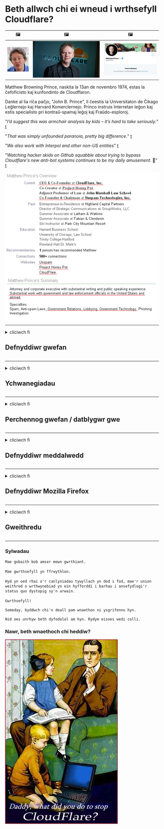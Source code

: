 # Beth allwch chi ei wneud i wrthsefyll Cloudflare?

| 🖼 | 🖼 | 🖼 |
| --- | --- | --- |
| ![](../image/matthew_prince_teen.jpg) | ![](../image/matthew_prince.jpg) | ![](../image/blockedbymatthewprince.jpg) |


Matthew Browning Prince, naskita la 13an de novembro 1974, estas la ĉefoficisto kaj kunfondinto de Cloudflaron.

Danke al lia riĉa paĉjo, "John B. Prince", li ĉeestis la Universitaton de Ĉikago Leĝlernejo kaj Harvard Komerclernejo.
Princo instruis Interretan leĝon kaj estis specialisto pri kontraŭ-spamaj leĝoj kaj Fraŭdo-esploroj.


"*I’d suggest this was armchair analysis by kids – it’s hard to take seriously.*" [t](https://www.theguardian.com/technology/2015/nov/19/cloudflare-accused-by-anonymous-helping-isis)

"*That was simply unfounded paranoia, pretty big difference.*"  [t](https://twitter.com/xxdesmus/status/992757936123359233)

"*We also work with Interpol and other non-US entities*" [t](https://twitter.com/eastdakota/status/1203028504184360960)

"*Watching hacker skids on Github squabble about trying to bypass Cloudflare's new anti-bot systems continues to be my daily amusement.* 🍿" [t](https://twitter.com/eastdakota/status/1273277839102656515)


![](../image/whoismp.jpg)

---


<details>
<summary>cliciwch fi

## Defnyddiwr gwefan
</summary>


- Os yw'r wefan yr ydych yn ei hoffi yn defnyddio Cloudflare, dywedwch wrthynt am beidio â defnyddio Cloudflare.
  - Nid yw swnio ar gyfryngau cymdeithasol fel Facebook, Reddit, Twitter neu Mastodon yn gwneud unrhyw wahaniaeth. [Mae gweithredoedd yn uwch na hashnodau.](https://twitter.com/phyzonloop/status/1274132092490862594)
  - Ceisiwch gysylltu â pherchennog y wefan os ydych chi am wneud eich hun yn ddefnyddiol.

[Meddai Cloudflare](https://github.com/Eloston/ungoogled-chromium/issues/783):
```
Rydym yn argymell eich bod yn estyn allan at y gweinyddwyr am y gwasanaethau neu'r gwefannau penodol yr ydych yn destun pryder â hwy ac yn rhannu eich profiad.
```

[Os na ofynnwch amdani, nid yw perchennog y wefan byth yn gwybod y broblem hon.](../PEOPLE.md)

![](../image/liberapay.jpg)

[Enghraifft lwyddiannus](https://counterpartytalk.org/t/turn-off-cloudflare-on-counterparty-co-plz/164/5).<br>
Mae gennych chi broblem? [Codwch eich llais nawr.](https://github.com/maraoz/maraoz.github.io/issues/1) Enghraifft isod.

```
Rydych chi ddim ond yn helpu sensoriaeth gorfforaethol a gwyliadwriaeth dorfol.
http://crimeflare.eu.org
```

```
Mae eich tudalen we yng ngardd furiog breifat CloudFlare sy'n cam-drin preifatrwydd.
http://crimeflare.eu.org
```

- Cymerwch ychydig o amser i ddarllen polisi preifatrwydd gwefan.
  - os yw'r wefan y tu ôl i Cloudflare neu os yw'r wefan yn defnyddio gwasanaethau sy'n gysylltiedig â Cloudflare.

Rhaid iddo egluro beth yw'r "Cloudflare", a gofyn am ganiatâd i rannu'ch data â Cloudflare. Bydd methu â gwneud hynny yn arwain at dorri ymddiriedaeth a dylid osgoi'r wefan dan sylw.

[Mae enghraifft polisi preifatrwydd derbyniol yma](https://archive.is/bDlTz) ("Subprocessors" > "Entity Name")

```
Rwyf wedi darllen eich polisi preifatrwydd ac ni allaf ddod o hyd i'r gair Cloudflare.
Rwy'n gwrthod rhannu data gyda chi os byddwch chi'n parhau i fwydo fy data i Cloudflare.
http://crimeflare.eu.org
```

Dyma enghraifft o bolisi preifatrwydd nad oes ganddo'r gair Cloudflare.
[Liberland Jobs](https://archive.is/daKIr) [privacy policy](https://docsend.com/view/feiwyte):

![](../image/cfwontobey.jpg)

Mae gan Cloudflare eu polisi preifatrwydd eu hunain.
[Mae Cloudflare wrth ei fodd â phobl yn doxxing.](https://www.reddit.com/r/GamerGhazi/comments/2s64fe/be_wary_reporting_to_cloudflare/)

Dyma enghraifft dda ar gyfer ffurflen lofnodi'r wefan.
AFAIK, gwefan sero gwnewch hyn. A wnewch chi ymddiried ynddynt?

```
Trwy glicio “Cofrestrwch ar gyfer XYZ”, rydych chi'n cytuno i'n telerau gwasanaeth a'n datganiad preifatrwydd.
Rydych hefyd yn cytuno i rannu'ch data â Cloudflare a hefyd yn cytuno i ddatganiad preifatrwydd cloudflare.
Os yw Cloudflare yn gollwng eich gwybodaeth neu na fydd yn gadael ichi gysylltu â'n gweinyddwyr, nid ein bai ni yw hynny. [*]

[ Cofrestru ] [ dwi'n anghytuno ]
```
[*] [PEOPLE.md](../PEOPLE.md)


- Ceisiwch beidio â defnyddio eu gwasanaeth. Cofiwch fod Cloudflare yn eich gwylio.
  - ["I'm in your TLS, sniffin' your passworz"](../image/iminurtls.jpg)

- Chwilio am wefan arall. Mae yna ddewisiadau amgen a chyfleoedd ar y rhyngrwyd!

- Argyhoeddwch eich ffrindiau i ddefnyddio Tor yn ddyddiol.
  - Dylai anhysbysrwydd fod yn safon y rhyngrwyd agored!
  - [Sylwch nad yw prosiect Tor yn hoffi'r prosiect hwn.](../HISTORY.md)

</details>

------

<details>
<summary>cliciwch fi

## Ychwanegiadau
</summary>

- Os yw'ch porwr yn Firefox, Porwr Tor, neu Cromiwm Ungoogled, defnyddiwch un o'r ychwanegion hyn isod.
  - Os ydych chi am ychwanegu ychwanegyn newydd arall, gofynnwch amdano yn gyntaf.


| Enw | Datblygwr | Cefnogaeth | Yn gallu Blocio | Yn gallu Hysbysu | Chrome |
| -------- | -------- | -------- | -------- | -------- | -------- |
| [Bloku Cloudflaron MITM-Atakon](../subfiles/about.bcma.md) | #Addon | [ ? ](http://crimeflare.eu.org/) | **Ydw**     | **Ydw**     |  **Ydw** |
| [Ĉu ligoj estas vundeblaj al MITM-atako?](../subfiles/about.ismm.md) | #Addon | [ ? ](http://crimeflare.eu.org/) | Na     | **Ydw**     |  **Ydw** |
| [Ĉu ĉi tiuj ligoj blokos Tor-uzanton?](../subfiles/about.isat.md) | #Addon | [ ? ](http://crimeflare.eu.org/) | Na     | **Ydw**     |  **Ydw** |
| [Block Cloudflare MITM Attack](https://trac.torproject.org/projects/tor/attachment/ticket/24351/block_cloudflare_mitm_attack-1.0.14.1-an%2Bfx.xpi)<br>[**DELETED BY TOR PROJECT**](../HISTORY.md) | nullius | [ ? ](../tool/block_cloudflare_mitm_fx), [Link](http://crimeflare.eu.org/) | **Ydw**     | **Ydw**     |  Na |
| [TPRB](http://sw.nnpaefp7pkadbxxkhz2agtbv2a4g5sgo2fbmv3i7czaua354334uqqad.onion/) | Sw | [ ? ](http://sw.nnpaefp7pkadbxxkhz2agtbv2a4g5sgo2fbmv3i7czaua354334uqqad.onion/) | **Ydw**     | **Ydw**     |  Na |
| [Detect Cloudflare](https://addons.mozilla.org/en-US/firefox/addon/detect-cloudflare/) | Frank Otto | [ ? ](https://github.com/traktofon/cf-detect) | Na     | **Ydw**     |  Na |
| [True Sight](https://addons.mozilla.org/en-US/firefox/addon/detect-cloudflare-plus/) | claustromaniac | [ ? ](https://github.com/claustromaniac/detect-cloudflare-plus) | Na     | **Ydw**     |  Na |
| [Which Cloudflare datacenter am I visiting?](https://addons.mozilla.org/en-US/firefox/addon/cf-pop/) | 依云 | [ ? ](https://github.com/lilydjwg/cf-pop) | Na     | **Ydw**     |  Na |


- Gall "Decentraleyes" atal cysylltiad â "CDNJS (Cloudflare)".
  - Mae'n atal llawer o geisiadau rhag cyrraedd rhwydweithiau, ac yn gwasanaethu ffeiliau lleol i gadw gwefannau rhag torri.
  - Atebodd y datblygwr: "[very concerning indeed](https://github.com/Synzvato/decentraleyes/issues/236#issuecomment-352049501)", "[widespread usage severely centralizes the web](https://github.com/Synzvato/decentraleyes/issues/251#issuecomment-366752049)"

- [Gallwch hefyd dynnu neu ddiffyg ymddiriedaeth Cloudflare o'ch Awdurdod Tystysgrif (CA).](https://www.ssl.com/how-to/remove-root-certificate-firefox/)

</details>

------

<details>
<summary>cliciwch fi

## Perchennog gwefan / datblygwr gwe
</summary>


![](../image/word_cloudflarefree.jpg)

- Peidiwch â defnyddio datrysiad Cloudflare, Cyfnod.
  - Gallwch chi wneud yn well na hynny, iawn? [Dyma sut i gael gwared ar danysgrifiadau, cynlluniau, parthau neu gyfrifon Cloudflare.](https://support.cloudflare.com/hc/en-us/articles/200167776-Removing-subscriptions-plans-domains-or-accounts)

| 🖼 | 🖼 |
| --- | --- |
| ![](../image/htmlalertcloudflare.jpg) | ![](../image/htmlalertcloudflare2.jpg) |

- Am gael mwy o gwsmeriaid? Rydych chi'n gwybod beth i'w wneud. Mae awgrym "uwchben y llinell".
  - [Helo, fe ysgrifennoch chi "Rydyn ni'n cymryd eich preifatrwydd o ddifrif" ond cefais "Gwall 403 Dirprwy Dirprwy Dienw Heb ei Ganiatáu".](https://it.slashdot.org/story/19/02/19/0033255/stop-saying-we-take-your-privacy-and-security-seriously) Pam ydych chi'n blocio Tor Neu VPN? A pham ydych chi'n blocio e-byst dros dro?

![](../image/anonexist.jpg)

- Bydd defnyddio Cloudflare yn cynyddu'r siawns o drechu. Ni all ymwelwyr gael mynediad i'ch gwefan os yw'ch gweinydd i lawr neu os yw Cloudflare i lawr.
  - [Oeddech chi wir yn meddwl na aeth Cloudflare byth i lawr?](https://www.ibtimes.com/cloudflare-down-not-working-sites-producing-504-gateway-timeout-errors-2618008) [Another](https://twitter.com/Jedduff/status/1097875615997399040) [sample](https://twitter.com/search?f=tweets&vertical=default&q=Cloudflare%20is%20having%20problems). [Need more](../PEOPLE.md)?

![](../image/cloudflareinternalerror.jpg)

- Bydd defnyddio Cloudflare i ddirprwyo'ch "gwasanaeth API", "gweinydd diweddaru meddalwedd" neu "RSS feed" yn niweidio'ch cwsmer. Fe wnaeth cwsmer eich galw a dweud "Ni allaf ddefnyddio'ch API mwyach", ac nid oes gennych unrhyw syniad beth sy'n digwydd. Gall Cloudflare rwystro'ch cwsmer yn dawel. Ydych chi'n meddwl ei fod yn iawn?
  - Mae yna lawer o wasanaeth ar-lein cleient darllenydd RSS a darllenydd RSS. Pam ydych chi'n cyhoeddi porthiant RSS os nad ydych chi'n caniatáu i bobl danysgrifio?

![](../image/rssfeedovercf.jpg)

- Oes angen tystysgrif HTTPS arnoch chi? Defnyddiwch "Dewch i Amgryptio" neu dim ond ei brynu gan gwmni CA.

- Oes angen gweinydd DNS arnoch chi? Methu sefydlu'ch gweinydd eich hun? Beth amdanyn nhw: [Hurricane Electric Free DNS](https://dns.he.net/), [Dyn.com](https://dyn.com/dns/), [1984 Hosting](https://www.1984hosting.com/), [Afraid.Org (Gweinyddiaeth dileu eich cyfrif os ydych chi'n defnyddio TOR)](https://freedns.afraid.org/)
  - [Alternativoj al DNS](../subfiles/alternative.domaindns.md)

- Chwilio am wasanaeth cynnal? Am ddim yn unig? Beth amdanyn nhw: [Onion Service](http://vww6ybal4bd7szmgncyruucpgfkqahzddi37ktceo3ah7ngmcopnpyyd.onion/en/security/network-security/tor/onionservices-best-practices), [Free Web Hosting Area](https://freewha.com/), [Autistici/Inventati Web Site Hosting](https://www.autinv5q6en4gpf4.onion/services/website), [Github Pages](https://pages.github.com/), [Surge](https://surge.sh/)
  - [Dewisiadau amgen i Cloudflare](../subfiles/alternative.cloudflare.md)

- Ydych chi'n defnyddio "cloudflare-ipfs.com"? [Ydych chi'n gwybod bod Cloudflare IPFS yn ddrwg?](../PEOPLE.md)

- Gosod Mur Tân Cymhwysiad Gwe fel OWASP a Fail2Ban ar eich gweinydd a'i ffurfweddu'n iawn.
  - Nid datrysiad yw Blocio Tor. Peidiwch â chosbi pawb dim ond am ddefnyddwyr bach gwael.

- Ailgyfeirio neu rwystro defnyddwyr "Cloudflare Warp" rhag cyrchu'ch gwefan. A rhowch reswm os gallwch chi.

> Rhestr IP: "[Ystodau IP cyfredol Cloudflare](cloudflare_inc/)"

> A: Dim ond eu blocio

```
server {
...
deny 173.245.48.0/20;
deny 103.21.244.0/22;
deny 103.22.200.0/22;
deny 103.31.4.0/22;
deny 141.101.64.0/18;
deny 108.162.192.0/18;
deny 190.93.240.0/20;
deny 188.114.96.0/20;
deny 197.234.240.0/22;
deny 198.41.128.0/17;
deny 162.158.0.0/15;
deny 104.16.0.0/12;
deny 172.64.0.0/13;
deny 131.0.72.0/22;
deny 2400:cb00::/32;
deny 2606:4700::/32;
deny 2803:f800::/32;
deny 2405:b500::/32;
deny 2405:8100::/32;
deny 2a06:98c0::/29;
deny 2c0f:f248::/32;
...
}
```

> B: Ailgyfeirio i'r dudalen rybuddio

```
http {
...
geo $iscf {
default 0;
173.245.48.0/20 1;
103.21.244.0/22 1;
103.22.200.0/22 1;
103.31.4.0/22 1;
141.101.64.0/18 1;
108.162.192.0/18 1;
190.93.240.0/20 1;
188.114.96.0/20 1;
197.234.240.0/22 1;
198.41.128.0/17 1;
162.158.0.0/15 1;
104.16.0.0/12 1;
172.64.0.0/13 1;
131.0.72.0/22 1;
2400:cb00::/32 1;
2606:4700::/32 1;
2803:f800::/32 1;
2405:b500::/32 1;
2405:8100::/32 1;
2a06:98c0::/29 1;
2c0f:f248::/32 1;
}
...
}

server {
...
if ($iscf) {rewrite ^ https://example.com/cfwsorry.php;}
...
}

<?php
header('HTTP/1.1 406 Not Acceptable');
echo <<<CLOUDFLARED
Thank you for visiting ourwebsite.com!<br />
We are sorry, but we can't serve you because your connection is being intercepted by Cloudflare.<br />
Please read http://crimeflare.eu.org for more information.<br />
CLOUDFLARED;
die();
```

- Sefydlu Gwasanaeth Tor Onion neu I2P yn mynnu os ydych chi'n credu mewn rhyddid ac yn croesawu defnyddwyr anhysbys.

- Gofynnwch am gyngor gan weithredwyr gwefannau deuol eraill Clearnet / Tor a gwnewch ffrindiau anhysbys!

</details>

------

<details>
<summary>cliciwch fi

## Defnyddiwr meddalwedd
</summary>


- Mae Discord yn defnyddio CloudFlare. Dewisiadau amgen? Rydym yn argymell [**Briar** (Android)](https://f-droid.org/en/packages/org.briarproject.briar.android/), [Ricochet (PC)](https://ricochet.im/), [Tox + Tor (Android/PC)](https://tox.chat/download.html)
  - Mae Briar yn cynnwys ellyll Tor felly does dim rhaid i chi osod Orbot.
  - Fe wnaeth datblygwyr Qwtch, Open Privacy, ddileu prosiect stop_cloudflare o’u gwasanaeth git heb rybudd.

- Os ydych chi'n defnyddio Debian GNU / Linux, neu unrhyw ddeilliad, tanysgrifiwch: [bug #831835](https://bugs.debian.org/cgi-bin/bugreport.cgi?bug=831835). Ac os gallwch chi, helpwch i wirio'r clwt, a helpwch y cynhaliwr i ddod i'r casgliad cywir ynghylch a ddylid ei dderbyn.

- Argymell y porwyr hyn bob amser.

| Enw | Datblygwr | Cefnogaeth | Sylw |
| -------- | -------- | -------- | -------- |
| [Ungoogled-Chromium](https://ungoogled-software.github.io/ungoogled-chromium-binaries/) | Eloston | [ ? ](https://github.com/Eloston/ungoogled-chromium) | PC (Win, Mac, Linux)  _!Tor_ |
| [Bromite](https://www.bromite.org/fdroid) | Bromite | [ ? ](https://github.com/bromite/bromite/issues) | Android  _!Tor_ |
| [Tor Browser](https://www.torproject.org/download/) | Tor Project | [ ? ](https://support.torproject.org/) | PC (Win, Mac, Linux)  _Tor_|
| [Tor Browser Android](https://www.torproject.org/download/) | Tor Project | [ ? ](https://support.torproject.org/) | Android  _Tor_|
| [Onion Browser](https://itunes.apple.com/us/app/onion-browser/id519296448?mt=8) | Mike Tigas | [ ? ](https://github.com/OnionBrowser/OnionBrowser/issues) | Apple iOS  _Tor_|
| [GNU/Icecat](https://www.gnu.org/software/gnuzilla/) | GNU | [ ? ](https://www.gnu.org/software/gnuzilla/) | PC (Linux) |
| [IceCatMobile](https://f-droid.org/en/packages/org.gnu.icecat/) | GNU | [ ? ](https://lists.gnu.org/mailman/listinfo/bug-gnuzilla) | Android |
| [Iridium Browser](https://iridiumbrowser.de/about/) | Iridium | [ ? ](https://github.com/iridium-browser/iridium-browser/) | PC (Win, Mac, Linux, OpenBSD) |


Mae preifatrwydd meddalwedd arall yn amherffaith. Nid yw hyn yn golygu bod porwr Tor yn "berffaith".
Nid oes 100% diogel na 100% preifat ar y rhyngrwyd a thechnoleg.

- Ddim eisiau defnyddio Tor? Gallwch ddefnyddio unrhyw borwr gyda daemon Tor.
  - [Sylwch nad yw prosiect Tor yn hoffi hyn.](https://support.torproject.org/tbb/tbb-9/) Defnyddiwch Tor Browser os ydych chi'n gallu gwneud hynny.
- [Sut i ddefnyddio Cromiwm gyda Tor](../subfiles/chromium_tor.md)


Gadewch i ni siarad am breifatrwydd meddalwedd arall.

- [Os oes gwir angen i chi ddefnyddio Firefox, dewiswch "Firefox ESR".](https://www.mozilla.org/en-US/firefox/organizations/)
  - [Firefox - Gwarchodwr Ysbïwedd](https://spyware.neocities.org/articles/firefox.html)
  - [Mae Firefox yn gwrthod lleferydd am ddim, yn gwahardd lleferydd am ddim](https://web.archive.org/web/20200423010026/https://reclaimthenet.org/firefox-rejects-free-speech-bans-free-speech-commenting-plugin-dissenter-from-its-extensions-gallery/)
  - ["100+ downvotes. Mae'n ymddangos fel gofyn i gwmni meddalwedd gadw at ... mae meddalwedd yn ormod y dyddiau hyn."](https://old.reddit.com/r/firefox/comments/gutdiw/weve_got_work_to_do_the_mozilla_blog/fslbbb6/)
  - [Uh, pam mae Firefox yn dangos dolenni noddedig i mi yn fy bar URL?](https://www.reddit.com/r/firefox/comments/jybx2w/uh_why_is_firefox_showing_me_sponsored_links_in/)
  - [Mozilla - Diafol yn ymgnawdoledig](https://digdeeper.neocities.org/ghost/mozilla.html)

- [Cofiwch, mae Mozilla yn defnyddio gwasanaeth Cloudflare.](https://www.robtex.com/dns-lookup/www.mozilla.org) [Maent hefyd yn defnyddio gwasanaeth DNS Cloudflare ar eu cynnyrch.](https://www.theregister.co.uk/2018/03/21/mozilla_testing_dns_encryption/)

- [Gwrthododd Mozilla y tocyn hwn yn swyddogol.](https://bugzilla.mozilla.org/show_bug.cgi?id=1426618)

- [Mae Firefox Focus yn jôc.](https://github.com/mozilla-mobile/focus-android/issues/1743) [Fe wnaethant addo diffodd telemetreg ond fe wnaethant ei newid.](https://github.com/mozilla-mobile/focus-android/issues/4210)

- [Mae datblygwr PaleMoon / Basilisk wrth ei fodd â Cloudflare.](https://github.com/mozilla-mobile/focus-android/issues/1743#issuecomment-345993097)
  - [Fe wnaeth Gweinydd Archif Pale Moon hacio a lledaenu meddalwedd maleisus am 18 mis](https://www.reddit.com/r/privacytoolsIO/comments/cc808y/pale_moons_archive_server_hacked_and_spread/)
  - Mae hefyd yn casáu defnyddwyr Tor - "[Gadewch iddo fod yn elyniaethus tuag at Tor. Rwy'n credu y dylai'r rhan fwyaf o safleoedd fod yn elyniaethus tuag at Tor o ystyried ei ffactor cam-drin hynod uchel.](https://github.com/yacy/yacy_search_server/issues/314#issuecomment-565932097)"

- [Mae gan Waterfox broblem ddifrifol "ffonau adref"](https://spyware.neocities.org/articles/waterfox.html)

- [Mae Google Chrome yn ysbïwedd.](https://www.gnu.org/proprietary/malware-google.en.html)
  - [Mae Google yn proffilio'ch gweithgaredd.](https://spyware.neocities.org/articles/chrome.html)

- [Mae SRWare Iron yn gwneud gormod o ffôn cysylltiad cartref.](https://spyware.neocities.org/articles/iron.html) Mae hefyd yn cysylltu â pharthau google.

- [Olrheinydd gwynion Porwr Dewr Facebook / Twitter.](https://www.bleepingcomputer.com/news/security/facebook-twitter-trackers-whitelisted-by-brave-browser/)
  - [Dyma ragor o faterion.](https://spyware.neocities.org/articles/brave.html)
  - [ID cyswllt binance](https://twitter.com/cryptonator1337/status/1269594587716374528)

- [Mae Microsoft Edge yn gadael i Facebook redeg cod Flash y tu ôl i gefnau defnyddwyr.](https://www.zdnet.com/article/microsoft-edge-lets-facebook-run-flash-code-behind-users-backs/)

- [Nid yw Vivaldi yn parchu eich preifatrwydd.](https://spyware.neocities.org/articles/vivaldi.html)

- [Lefel ysbïwedd Opera: Eithriadol o Uchel](https://spyware.neocities.org/articles/opera.html)

- Apple iOS: [Ni ddylech fod yn defnyddio iOS o gwbl, yn bennaf oherwydd ei fod yn ddrwgwedd.](https://www.gnu.org/proprietary/malware-apple.html)

Felly rydym yn argymell uchod y tabl yn unig. Dim byd arall.

</details>

------

<details>
<summary>cliciwch fi

## Defnyddiwr Mozilla Firefox
</summary>


- Bydd "Firefox Nightly" yn anfon gwybodaeth ar lefel dadfygio i weinyddion Mozilla heb ddull optio allan.
  - [Mae gweinyddwyr Mozilla yn syfrdanu Cloudflare](https://www.digwebinterface.com/?hostnames=www.mozilla.org%0D%0Amozilla.cloudflare-dns.com&type=&ns=resolver&useresolver=8.8.4.4&nameservers=)

- Mae'n bosibl gwahardd Firefox i gysylltu â gweinyddwyr Mozilla.
  - [Canllaw templedi polisi Mozilla](https://github.com/mozilla/policy-templates/blob/master/README.md)
  - Cadwch mewn cof y gallai'r tric hwn roi'r gorau i weithio mewn fersiwn ddiweddarach oherwydd bod Mozilla yn hoffi gwyno eu hunain.
  - Defnyddiwch wal dân a hidlydd DNS i'w blocio'n llwyr.

"`/distribution/policies.json`"

>     "WebsiteFilter": {
> 		"Block": [
> 		"*://*.mozilla.com/*",
> 		"*://*.mozilla.net/*",
> 		"*://*.mozilla.org/*",
> 		"*://webcompat.com/*",
> 		"*://*.firefox.com/*",
> 		"*://*.thunderbird.net/*",
> 		"*://*.cloudflare.com/*"
> 		]
>     },


- ~~Riportiwch nam ar draciwr mozilla, gan ddweud wrthyn nhw am beidio â defnyddio Cloudflare.~~ Cafwyd adroddiad nam ar bugzilla. Postiwyd eu pryder i lawer o bobl, fodd bynnag, cuddiwyd y nam gan y weinyddiaeth yn 2018.

- Gallwch chi analluogi DoH yn Firefox.
  - [Newid darparwr DNS rhagosodedig firefox](../subfiles/change-firefox-dns.md)

![](../image/firefoxdns.jpg)

- [Os hoffech chi ddefnyddio DNS nad yw'n ISP, ystyriwch ddefnyddio gwasanaeth DNS Haen 2 OpenNIC neu unrhyw un o wasanaethau DNS nad ydynt yn Cloudflare.](https://wiki.opennic.org/start)
![](../image/opennic.jpg)
  - Blociwch Cloudflare gyda DNS. [Crimeflare DNS](../subfiles/service.publicdns.md)

- Gallwch ddefnyddio Tor fel ail-gloi DNS. [Os nad ydych chi'n arbenigwr Tor, gofynnwch gwestiwn yma.](https://tor.stackexchange.com/)

> **Sut?**
> 1. Dadlwythwch Tor a'i osod ar eich cyfrifiadur.
> 2. Ychwanegwch y llinell hon at ffeil "torrc".
> DNSPort 127.0.0.1:53
> 3. Ailgychwyn Tor.
> 4. Gosodwch weinydd DNS eich cyfrifiadur i "127.0.0.1".

</details>

------

<details>
<summary>cliciwch fi

## Gweithredu
</summary>


- Dywedwch wrth eraill o'ch cwmpas am beryglon Cloudflare.

- [Helpwch i wella'r ystorfa hon.](http://crimeflare.eu.org)
  - Y rhestrau, y dadleuon yn ei erbyn a'r manylion.

- [Dogfennu a gwneud yn gyhoeddus iawn lle mae pethau'n mynd o chwith gyda Cloudflare (a chwmnïau tebyg), gan sicrhau eich bod yn sôn am yr ystorfa hon pan fyddwch chi'n gwneud hynny](http://crimeflare.eu.org) :)

- Gofynnwch i fwy o bobl ddefnyddio Tor yn ddiofyn fel y gallant brofi'r we o safbwynt gwahanol rannau o'r byd.

- Dechreuwch grwpiau, yn y cyfryngau cymdeithasol a gofod cig, sy'n ymroddedig i ryddhau'r byd o Cloudflare.

- Lle bo hynny'n briodol, cysylltwch â'r grwpiau hyn ar yr ystorfa hon - gall hwn fod yn lle i gydlynu gweithio gyda'n gilydd fel grwpiau.

- [Dechreuwch gwt a all ddarparu dewis amgen anghorfforaethol ystyrlon i Cloudflare.](../subfiles/alternative.cloudflare.md)

- Gadewch inni wybod am unrhyw ddewisiadau amgen i helpu o leiaf i ddarparu amddiffyniad haenog lluosog yn erbyn Cloudflare.

- Os ydych chi'n gwsmer Cloudflare, gosodwch eich gosodiadau preifatrwydd, ac aros iddyn nhw eu torri.
  - [Yna dewch â nhw o dan daliadau torri gwrth-sbam / preifatrwydd.](https://twitter.com/thexpaw/status/1108424723233419264)

- Os ydych chi yn Unol Daleithiau America a bod y wefan dan sylw yn fanc neu'n gyfrifydd, ceisiwch ddod â phwysau cyfreithiol o dan y Ddeddf Gramm-Leach-Bliley, neu'r Ddeddf Americanwyr â Deuoliaeth ac adrodd yn ôl i ni pa mor bell rydych chi'n ei gael .

- Os yw'r wefan yn safle llywodraeth, ceisiwch ddod â phwysau cyfreithiol o dan y Diwygiad 1af o Gyfansoddiad yr UD.

- Os ydych chi'n ddinesydd yr UE, cysylltwch â'r wefan i anfon eich gwybodaeth bersonol o dan y Rheoliad Diogelu Data Cyffredinol. Os ydyn nhw'n gwrthod rhoi eich gwybodaeth i chi, mae hynny'n groes i'r gyfraith.

- Ar gyfer cwmnïau sy'n honni eu bod yn cynnig gwasanaeth ar eu gwefan, ceisiwch eu riportio fel "hysbysebu ffug" i sefydliadau amddiffyn defnyddwyr a BBB. Mae gwefannau Cloudflare yn cael eu gwasanaethu gan weinyddion Cloudflare.

- [Mae'r ITU yn awgrymu yng nghyd-destun yr UD bod Cloudflare yn dechrau mynd yn ddigon mawr y gallai cyfraith gwrthglymblaid gael ei dwyn arnynt.](https://www.itu.int/en/ITU-T/Workshops-and-Seminars/20181218/Documents/Geoff_Huston_Presentation.pdf)

- Mae'n bosibl y gallai fersiwn 4 GNU GPL gynnwys darpariaeth yn erbyn storio cod ffynhonnell y tu ôl i wasanaeth o'r fath, gan ei gwneud yn ofynnol i bob rhaglen GPLv4 a rhaglenni diweddarach fod y cod ffynhonnell o leiaf yn hygyrch trwy gyfrwng nad yw'n gwahaniaethu yn erbyn defnyddwyr Tor.

- [Se vi uzas Mastodon bonvolu sekvi la konton Mitigator](../subfiles/service.altlink.md).

</details>

------

### Sylwadau

```
Mae gobaith bob amser mewn gwrthiant.

Mae gwrthsefyll yn ffrwythlon.

Hyd yn oed rhai o'r canlyniadau tywyllach yn dod i fod, mae'r union weithred o wrthwynebiad yn ein hyfforddi i barhau i ansefydlogi'r status quo dystopig sy'n arwain.

Gwrthsefyll!
```

```
Someday, byddwch chi'n deall pam wnaethon ni ysgrifennu hyn.
```

```
Nid oes unrhyw beth dyfodolol am hyn. Rydym eisoes wedi colli.
```

### Nawr, beth wnaethoch chi heddiw?


![](../image/stopcf.jpg)
